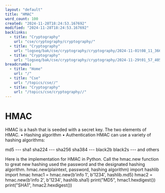 ```yaml
---
layout: "default"
title: "HMAC"
word_count: 100
created: "2024-11-28T18:24:53.167692"
modified: "2024-11-28T18:24:53.167692"
backlinks:
  - title: "Cryptography"
    url: "cse/cryptography/cryptography/"
  - title: "Cryptography"
    url: "logseq/bak/cse/cryptography/cryptography/2024-11-01t08_11_36626zdesktop/"
  - title: "Cryptography"
    url: "logseq/bak/cse/cryptography/cryptography/2024-11-29t01_57_40576zdesktop/"
breadcrumbs:
  - title: "Home"
    url: "/"
  - title: "Cse"
    url: "/topics/cse//"
  - title: "Cryptography"
    url: "/topics/cse/cryptography//"
---
```

# HMAC

HMAC is a hash that is seeded with a secret key. The two elements of HMAC.
• Hashing algorithm
• Authentication
HMAC can use a variety of hashing algorithms:

md5 --- sha1
sha224 --- sha256
sha384 --- black2b
black2s --- and others

Here is the implementation for HMAC in Python.
Call the hmac.new function to great new hashing used the password and the designated hashing algorithm.
hmac.new(plaintext, password, hashing algorithm)
import hashlib import hmac
hmac1 = hmac.new(b'info 1', b'1234', hashlib.md5)
hmac2 = hmac.new(b'info 2', b'1234', hashlib.sha1)
print("MD5", hmac1.hexdigest())
print("SHA1", hmac2.hexdigest())